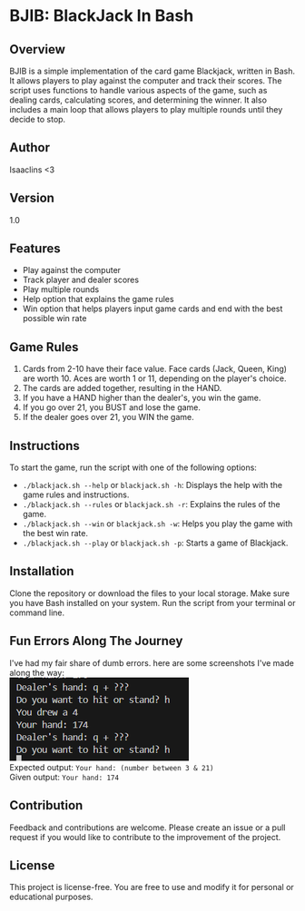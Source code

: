 # BJIB: BlackJack In Bash

## Overview
BJIB is a simple implementation of the card game Blackjack, written in Bash. It allows players to play against the computer and track their scores. The script uses functions to handle various aspects of the game, such as dealing cards, calculating scores, and determining the winner. It also includes a main loop that allows players to play multiple rounds until they decide to stop.

## Author
Isaaclins <3

## Version
1.0

## Features
- Play against the computer
- Track player and dealer scores
- Play multiple rounds
- Help option that explains the game rules
- Win option that helps players input game cards and end with the best possible win rate

## Game Rules
1. Cards from 2-10 have their face value. Face cards (Jack, Queen, King) are worth 10. Aces are worth 1 or 11, depending on the player's choice.
2. The cards are added together, resulting in the HAND.
3. If you have a HAND higher than the dealer's, you win the game.
4. If you go over 21, you BUST and lose the game.
5. If the dealer goes over 21, you WIN the game.

## Instructions
To start the game, run the script with one of the following options:

- `./blackjack.sh --help` or `blackjack.sh -h`: Displays the help with the game rules and instructions.
- `./blackjack.sh --rules` or `blackjack.sh -r`: Explains the rules of the game.
- `./blackjack.sh --win` or `blackjack.sh -w`: Helps you play the game with the best win rate.
- `./blackjack.sh --play` or `blackjack.sh -p`: Starts a game of Blackjack.

## Installation
Clone the repository or download the files to your local storage. Make sure you have Bash installed on your system. Run the script from your terminal or command line.

## Fun Errors Along The Journey
I've had my fair share of dumb errors.
here are some screenshots I've made along the way:
<br>
![alt text](/img/image.png)
<br>
Expected output:
`Your hand: (number between 3 & 21)`
<br>
Given output:
`Your hand: 174`
<br>
## Contribution
Feedback and contributions are welcome. Please create an issue or a pull request if you would like to contribute to the improvement of the project.

## License
This project is license-free. You are free to use and modify it for personal or educational purposes.
